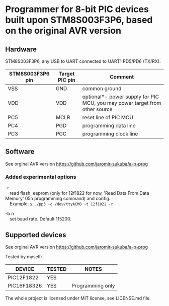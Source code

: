 # Programmer for 8-bit PIC devices built upon STM8S003F3P6, based on the original AVR version

## Hardware

STM8S003F3P6, any USB to UART connected to UART1 PD5/PD6 (TX/RX).

| STM8S003F3P6 pin | Target PIC pin | Comment                                                                     |
|------------------|----------------|-----------------------------------------------------------------------------|
| VSS              | GND            | common ground                                                               |
| VDD              | VDD            | optional*- power supply for PIC MCU, you may power target from other source |
| PC5              | MCLR           | reset line of PIC MCU                                                       |
| PC4              | PGD            | programming data line                                                       |
| PC3              | PGC            | programming clock line                                                      |

## Software

See orginal AVR version https://github.com/jaromir-sukuba/a-p-prog

### Added experimental options

-r<br>
&emsp;read flash, eeprom (only for 12f1822 for now, 'Read Data From Data Memory' 05h programming command) and config.<br>
&emsp;Example: `$ ./pp3 -c /dev/ttyACM0 -t 12f1822 -r`

-b n<br>
&emsp;set baud rate. Default 115200.


## Supported devices

See orginal AVR version https://github.com/jaromir-sukuba/a-p-prog

Tested by myself:

DEVICE|TESTED|NOTES
-----|-----|-----
PIC12F1822|YES|
PIC16F18326|YES|Programming only

The whole project is licensed under MIT license, see LICENSE.md file.


